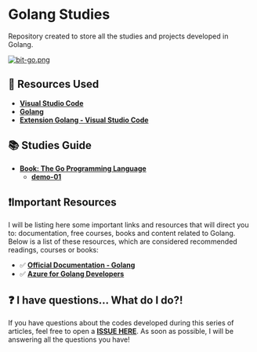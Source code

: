 # Golang Studies

Repository created to store all the studies and projects developed in Golang.

[![bit-go.png](https://i.postimg.cc/s204FQ2b/bit-go.png)](https://postimg.cc/GBGyGpGj)

## 🚀 Resources Used 

* **[Visual Studio Code](https://code.visualstudio.com/?WT.mc_id=javascript-0000-gllemos)**
* **[Golang](https://golang.org/doc/install)**
* **[Extension Golang - Visual Studio Code](https://marketplace.visualstudio.com/items?itemName=ms-vscode.Go&WT.mc_id=javascript-0000-gllemos)**


## 📚 Studies Guide 

- **[Book: The Go Programming Language](https://shorturl.at/bjwyU)**
  - **[demo-01](./01-demo/README.md)**


## ❗️Important Resources

I will be listing here some important links and resources that will direct you to: documentation, free courses, books and content related to Golang. Below is a list of these resources, which are considered recommended readings, courses or books:

- ✅ **[Official Documentation - Golang](http://www.golangbr.org/doc/)**
- ✅ **[Azure for Golang Developers](https://docs.microsoft.com/azure/developer/go/?WT.mc_id=javascript-0000-gllemos)**

## ❓ I have questions... What do I do?! 

If you have questions about the codes developed during this series of articles, feel free to open a **[ISSUE HERE](https://github.com/glaucia86/golang-studies/issues)**. As soon as possible, I will be answering all the questions you have!
